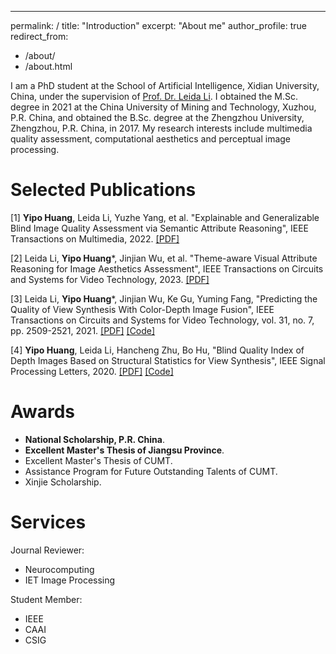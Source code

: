 ---
permalink: /
title: "Introduction"
excerpt: "About me"
author_profile: true
redirect_from: 
  - /about/
  - /about.html

I am a PhD student at the School of Artificial Intelligence, Xidian University, China, under the supervision of [Prof. Dr. Leida Li](https://web.xidian.edu.cn/ldli/). I obtained the M.Sc. degree in 2021 at the China University of Mining and Technology, Xuzhou, P.R. China, and obtained the B.Sc. degree at the Zhengzhou University, Zhengzhou, P.R. China, in 2017. My research interests include multimedia quality assessment, computational aesthetics and perceptual image processing.


Selected Publications
======
[1] **Yipo Huang**, Leida Li, Yuzhe Yang, et al. "Explainable and Generalizable Blind Image Quality Assessment via Semantic Attribute Reasoning", IEEE Transactions on Multimedia, 2022. [[PDF]](https://yipoh.github.io/files/TMM2022_SARQUE.pdf)

[2] Leida Li, **Yipo Huang***, Jinjian Wu, et al. "Theme-aware Visual Attribute Reasoning for Image Aesthetics Assessment", IEEE Transactions on Circuits and Systems for Video Technology, 2023. [[PDF]](https://yipoh.github.io/files/TCSVT2023_TAVAR.pdf)

[3] Leida Li, **Yipo Huang***, Jinjian Wu, Ke Gu, Yuming Fang, "Predicting the Quality of View Synthesis With Color-Depth Image Fusion", IEEE Transactions on Circuits and Systems for Video Technology, vol. 31, no. 7, pp. 2509-2521, 2021. [[PDF]](https://yipoh.github.io/files/TCSVT2021_CODIF.pdf) [[Code]](https://github.com/yipoh/CODIF)

[4] **Yipo Huang**, Leida Li, Hancheng Zhu, Bo Hu, "Blind Quality Index of Depth Images Based on Structural Statistics for View Synthesis", IEEE Signal Processing Letters, 2020. [[PDF]](https://yipoh.github.io/files/SPL2020_DSS.pdf) [[Code]](https://github.com/yipoh/DSS)


Awards
======
* **National Scholarship, P.R. China**.
* **Excellent Master's Thesis of Jiangsu Province**.
* Excellent Master's Thesis of CUMT.
* Assistance Program for Future Outstanding Talents of CUMT.
* Xinjie Scholarship.


Services
======
Journal Reviewer:
* Neurocomputing
* IET Image Processing

Student Member:
* IEEE
* CAAI
* CSIG
